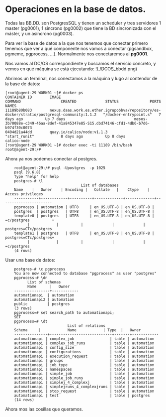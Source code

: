 # Operaciones en la base de datos.

Todas las BB.DD. son PostgresSQL y tienen un scheduler y tres servidores 1 master (pg0001), 1 síncrono (pg0002) que tiene la BD sincronizada con el máster, y un asíncrono (pg0003).

Para ver la base de datos a la que nos tenemos que conectar primero tenemos que ver a qué componente nos vamos a conectar (pgsandbox, pgmeme, pgprocess, ...). Normalmente nos conectaremos al **pg0001**.

Nos vamos al DC/OS correspondiente y buscamos el servicio concreto, y vemos en qué máquina se está ejecutando:
!(./DCOS_bbdd.png)

Abrimos un terminal, nos conectamos a la máquina y lugo al contendor de la base de datos:
```
[root@agent-29 WORK01 ~]# docker ps
CONTAINER ID        IMAGE                                                                                         COMMAND                  CREATED             STATUS              PORTS               NAMES
11189b80b083        nexus.daas.work.es.ether.igrupobbva/repository/es-docker/stratio/postgresql-community:1.1.2   "/docker-entrypoint.s"   7 days ago          Up 7 days                               mesos-3b70088e-c349-46aa-8def-41a845347e85-S15.dbd74146-cfd1-4db6-b7d6-b974f30c0073
0404d21a44dd        quay.io/calico/node:v1.1.3                                                                    "start_runit"            8 days ago          Up 8 days                               calico-node
[root@agent-29 WORK01 ~]# docker exec -ti 11189 /bin/bash
root@agent-29:/# 
```
Ahora ya nos podemos conectar al postgres.
```
    root@agent-29:/# psql -Upostgres  -p 1025 
    psql (9.6.8)
    Type "help" for help
    postgres-# \l
                                  List of databases
    Name    |   Owner    | Encoding |   Collate   |    Ctype    |   Access privileges   
    -----------+------------+----------+-------------+-------------+-----------------------
    pgprocess | automation | UTF8     | en_US.UTF-8 | en_US.UTF-8 | 
    postgres  | postgres   | UTF8     | en_US.UTF-8 | en_US.UTF-8 | 
    template0 | postgres   | UTF8     | en_US.UTF-8 | en_US.UTF-8 | =c/postgres          +
          |            |          |             |             | postgres=CTc/postgres
    template1 | postgres   | UTF8     | en_US.UTF-8 | en_US.UTF-8 | postgres=CTc/postgres+
          |            |          |             |             | =c/postgres
    (4 rows)
```
Usar una base de datos:
```
    postgres-# \c pgprocess
    You are now connected to database "pgprocess" as user "postgres"
    pgprocess-# \dn
          List of schemas
          Name      |   Owner    
    ----------------+------------
    automationapi  | automation
    automationapi2 | automation
    public         | postgres
    (3 rows)
    pgprocess=# set search_path to automationapi;
    SET
    pgprocess=# \dt
                            List of relations
    Schema     |            Name            | Type  |   Owner    
    ---------------+----------------------------+-------+------------
    automationapi | complex_job                | table | automation
    automationapi | complex_job_runs           | table | automation
    automationapi | config_size                | table | automation
    automationapi | configurations             | table | automation
    automationapi | execution_request          | table | automation
    automationapi | groups                     | table | automation
    automationapi | job_type                   | table | automation
    automationapi | namespaces                 | table | automation
    automationapi | simple_job                 | table | automation
    automationapi | simple_job_runs            | table | automation
    automationapi | simplej_4_complexj         | table | automation
    automationapi | simplejruns_4_complexjruns | table | automation
    automationapi | stop_request               | table | automation
    automationapi | test                       | table | postgres
    (14 rows)
```
Ahora mos las cosillas que queramos.